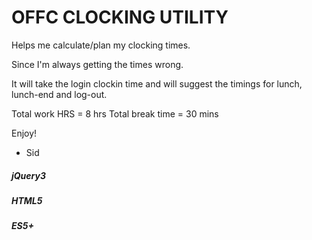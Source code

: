 # OFFC CLOCKING UTILITY
Helps me calculate/plan my clocking times.

Since I'm always getting the times wrong.

It will take the login clockin time and will suggest the timings for lunch, lunch-end and log-out.

Total work HRS = 8 hrs
Total break time = 30 mins

Enjoy!

- Sid

##### jQuery3
##### HTML5
##### ES5+